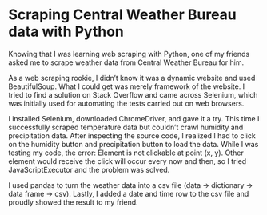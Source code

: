 # Scraping Central Weather Bureau data with Python
  Knowing that I was learning web scraping with Python, one of my friends asked me to scrape weather data from Central Weather Bureau for him. 

  As a web scraping rookie, I didn’t know it was a dynamic website and used BeautifulSoup. What I could get was merely framework of the website. I tried to find a solution on Stack Overflow and came across Selenium, which was initially used for automating the tests carried out on web browsers. 
  
I installed Selenium, downloaded ChromeDriver, and gave it a try. This time I successfully scraped temperature data but couldn’t crawl humidity and precipitation data. After inspecting the source code, I realized I had to click on the humidity button and precipitation button to load the data. While I was testing my code, the error:    Element is not clickable at point (x, y). Other element would receive the click     will occur every now and then, so I tried JavaScriptExecutor and the problem was solved.

  I used pandas to turn the weather data into a csv file (data → dictionary → data frame → csv). Lastly, I added a date and time row to the csv file and proudly showed the result to my friend.
